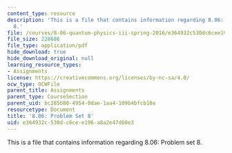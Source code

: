 ```yaml
---
content_type: resource
description: 'This is a file that contains information regarding 8.06: Problem set
  8.'
file: /courses/8-06-quantum-physics-iii-spring-2016/e364932c530dc6cee196a8a2e47d60e3_MIT8_06S16_ps8.pdf
file_size: 228686
file_type: application/pdf
hide_download: true
hide_download_original: null
learning_resource_types:
- Assignments
license: https://creativecommons.org/licenses/by-nc-sa/4.0/
ocw_type: OCWFile
parent_title: Assignments
parent_type: CourseSection
parent_uid: bc285b80-4954-0dae-1aa4-109b4bfcb10a
resourcetype: Document
title: '8.06: Problem Set 8'
uid: e364932c-530d-c6ce-e196-a8a2e47d60e3
---
```

This is a file that contains information regarding 8.06: Problem set 8.